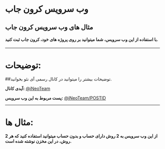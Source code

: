 # وب سرویس کرون جاب
## مثال های وب سرویس کرون جاب

<h4>با استفاده از این وب سرویس، شما میتوانید بر روی پروژه های خود، کرون جاب ثبت کنید.</h4>

------------------------

# توضیحات:
##توضیحات بیشتر را میتوانید در کانال رسمی آی نئو بخوانید.

<b>آیدی کانال:</b> <a href='https://t.me/iNeoTeam' target='_blank'>@iNeoTeam</a>

<b>پست مربوط به این وب سرویس:</b> <a href='https://t.me/iNeoTeam/POSTID' target='_blank'>@iNeoTeam/POSTID</a>

-------------------------

# مثال ها:

<b>از این وب سرویس به 2 روش دارای حساب و بدون حساب میتوانید استفاده کنید که هر 2 روش، در این مخزن نوشته شده است.</b>
